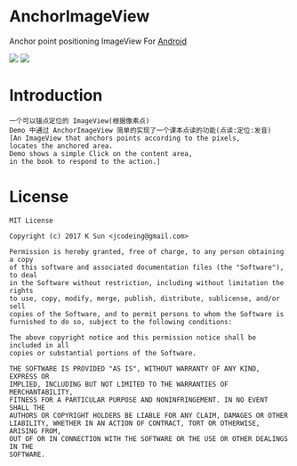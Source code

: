 # AnchorImageView #
Anchor point positioning ImageView For [Android](https://raw.githubusercontent.com/jcodeing/AnchorImageView/master/AnchorImageView-debug.apk)

![](https://raw.githubusercontent.com/jcodeing/AnchorImageView/master/lookme.gif)
![](https://raw.githubusercontent.com/jcodeing/AnchorImageView/master/lookme.jpg)

Introduction
============
    一个可以锚点定位的 ImageView(根据像素点)
    Demo 中通过 AnchorImageView 简单的实现了一个课本点读的功能(点读:定位:发音)
	[An ImageView that anchors points according to the pixels,
	locates the anchored area.
	Demo shows a simple Click on the content area,
	in the book to respond to the action.]
License
=======
	MIT License

	Copyright (c) 2017 K Sun <jcodeing@gmail.com>

	Permission is hereby granted, free of charge, to any person obtaining a copy
	of this software and associated documentation files (the "Software"), to deal
	in the Software without restriction, including without limitation the rights
	to use, copy, modify, merge, publish, distribute, sublicense, and/or sell
	copies of the Software, and to permit persons to whom the Software is
	furnished to do so, subject to the following conditions:

	The above copyright notice and this permission notice shall be included in all
	copies or substantial portions of the Software.

	THE SOFTWARE IS PROVIDED "AS IS", WITHOUT WARRANTY OF ANY KIND, EXPRESS OR
	IMPLIED, INCLUDING BUT NOT LIMITED TO THE WARRANTIES OF MERCHANTABILITY,
	FITNESS FOR A PARTICULAR PURPOSE AND NONINFRINGEMENT. IN NO EVENT SHALL THE
	AUTHORS OR COPYRIGHT HOLDERS BE LIABLE FOR ANY CLAIM, DAMAGES OR OTHER
	LIABILITY, WHETHER IN AN ACTION OF CONTRACT, TORT OR OTHERWISE, ARISING FROM,
	OUT OF OR IN CONNECTION WITH THE SOFTWARE OR THE USE OR OTHER DEALINGS IN THE
	SOFTWARE.
